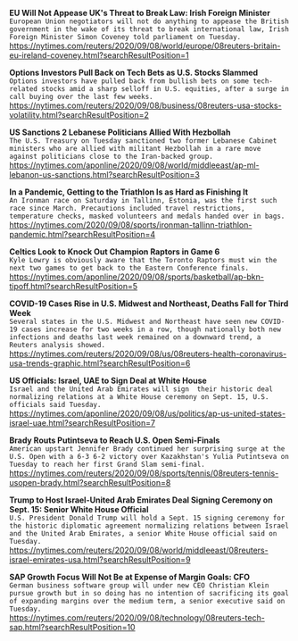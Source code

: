 **EU Will Not Appease UK's Threat to Break Law: Irish Foreign Minister**\
`European Union negotiators will not do anything to appease the British government in the wake of its threat to break international law, Irish Foreign Minister Simon Coveney told parliament on Tuesday. `\
https://nytimes.com/reuters/2020/09/08/world/europe/08reuters-britain-eu-ireland-coveney.html?searchResultPosition=1

**Options Investors Pull Back on Tech Bets as U.S. Stocks Slammed**\
`Options investors have pulled back from bullish bets on some tech-related stocks amid a sharp selloff in U.S. equities, after a surge in call buying over the last few weeks. `\
https://nytimes.com/reuters/2020/09/08/business/08reuters-usa-stocks-volatility.html?searchResultPosition=2

**US Sanctions 2 Lebanese Politicians Allied With Hezbollah**\
`The U.S. Treasury on Tuesday sanctioned two former Lebanese Cabinet ministers who are allied with militant Hezbollah in a rare move against politicians close to the Iran-backed group.`\
https://nytimes.com/aponline/2020/09/08/world/middleeast/ap-ml-lebanon-us-sanctions.html?searchResultPosition=3

**In a Pandemic, Getting to the Triathlon Is as Hard as Finishing It**\
`An Ironman race on Saturday in Tallinn, Estonia, was the first such race since March. Precautions included travel restrictions, temperature checks, masked volunteers and medals handed over in bags.`\
https://nytimes.com/2020/09/08/sports/ironman-tallinn-triathlon-pandemic.html?searchResultPosition=4

**Celtics Look to Knock Out Champion Raptors in Game 6**\
`Kyle Lowry is obviously aware that the Toronto Raptors must win the next two games to get back to the Eastern Conference finals.`\
https://nytimes.com/aponline/2020/09/08/sports/basketball/ap-bkn-tipoff.html?searchResultPosition=5

**COVID-19 Cases Rise in U.S. Midwest and Northeast, Deaths Fall for Third Week**\
`Several states in the U.S. Midwest and Northeast have seen new COVID-19 cases increase for two weeks in a row, though nationally both new infections and deaths last week remained on a downward trend, a Reuters analysis showed.`\
https://nytimes.com/reuters/2020/09/08/us/08reuters-health-coronavirus-usa-trends-graphic.html?searchResultPosition=6

**US Officials: Israel, UAE to Sign Deal at White House**\
`Israel and the United Arab Emirates will sign  their historic deal normalizing relations at a White House ceremony on Sept. 15, U.S. officials said Tuesday.`\
https://nytimes.com/aponline/2020/09/08/us/politics/ap-us-united-states-israel-uae.html?searchResultPosition=7

**Brady Routs Putintseva to Reach U.S. Open Semi-Finals**\
`American upstart Jennifer Brady continued her surprising surge at the U.S. Open with a 6-3 6-2 victory over Kazakhstan's Yulia Putintseva on Tuesday to reach her first Grand Slam semi-final.`\
https://nytimes.com/reuters/2020/09/08/sports/tennis/08reuters-tennis-usopen-brady.html?searchResultPosition=8

**Trump to Host Israel-United Arab Emirates Deal Signing Ceremony on Sept. 15: Senior White House Official**\
`U.S. President Donald Trump will hold a Sept. 15 signing ceremony for the historic diplomatic agreement normalizing relations between Israel and the United Arab Emirates, a senior White House official said on Tuesday.`\
https://nytimes.com/reuters/2020/09/08/world/middleeast/08reuters-israel-emirates-usa.html?searchResultPosition=9

**SAP Growth Focus Will Not Be at Expense of Margin Goals: CFO**\
`German business software group will under new CEO Christian Klein pursue growth but in so doing has no intention of sacrificing its goal of expanding margins over the medium term, a senior executive said on Tuesday.`\
https://nytimes.com/reuters/2020/09/08/technology/08reuters-tech-sap.html?searchResultPosition=10

